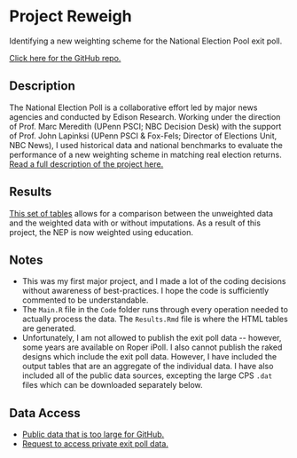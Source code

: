 # Project Reweigh
Identifying a new weighting scheme for the National Election Pool exit poll.

[Click here for the GitHub repo.](https://github.com/UnlikelyVolcano/project-reweigh)

## Description
The National Election Poll is a collaborative effort led by major news agencies and conducted by Edison Research. Working under the direction of Prof. Marc Meredith (UPenn PSCI; NBC Decision Desk) with the support of Prof. John Lapinksi (UPenn PSCI & Fox-Fels; Director of Elections Unit, NBC News), I used historical data and national benchmarks to evaluate the performance of a new weighting scheme in matching real election returns. [Read a full description of the project here.](https://unlikelyvolcano.github.io/project-reweigh/Project%20Summary/Summary.pdf)

## Results
[This set of tables](https://www.modelledcitizen.com/project-reweigh/Results.html) allows for a comparison between the unweighted data and the weighted data with or without imputations. As a result of this project, the NEP is now weighted using education.

## Notes
- This was my first major project, and I made a lot of the coding decisions without awareness of best-practices. I hope the code is sufficiently commented to be understandable.
- The `Main.R` file in the `Code` folder runs through every operation needed to actually process the data. The `Results.Rmd` file is where the HTML tables are generated.
- Unfortunately, I am not allowed to publish the exit poll data -- however, some years are available on Roper iPoll. I also cannot publish the raked designs which include the exit poll data. However, I have included the output tables that are an aggregate of the individual data. I have also included all of the public data sources, excepting the large CPS `.dat` files which can be downloaded separately below.

## Data Access
- [Public data that is too large for GitHub.](https://upenn.box.com/v/project-reweigh-public)
- [Request to access private exit poll data.](https://upenn.box.com/s/0tno1vuzshtlnemut6wrwqyyrazso236)

